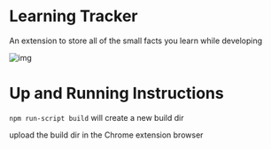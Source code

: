# Learning Tracker

An extension to store all of the small facts you learn while developing

![img](https://media.giphy.com/media/ELa7ilIN6FCHE8vCoD/giphy.gif)

# Up and Running Instructions

`npm run-script build` will create a new build dir

upload the build dir in the Chrome extension browser

